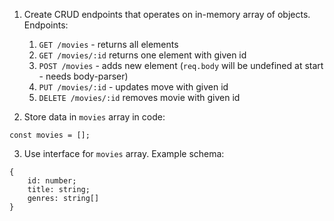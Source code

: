 1. Create CRUD endpoints that operates on in-memory array of objects.
Endpoints:
   1. `GET /movies` - returns all elements
   2. `GET /movies/:id` returns one element with given id
   3. `POST /movies` - adds new element (`req.body` will be undefined at start - needs body-parser)
   4. `PUT /movies/:id` - updates move with given id
   5. `DELETE /movies/:id` removes movie with given id


2. Store data in `movies` array in code:

```
const movies = [];
```

3. Use interface for `movies` array. Example schema:
```
{
    id: number;
    title: string;
    genres: string[]
}
```


